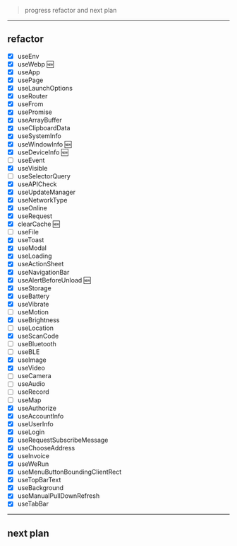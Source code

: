 > progress refactor and next plan

---

## refactor

- [x] useEnv
- [x] useWebp 🆕
- [x] useApp
- [x] usePage
- [x] useLaunchOptions
- [x] useRouter
- [x] useFrom
- [x] usePromise
- [x] useArrayBuffer
- [x] useClipboardData
- [x] useSystemInfo
- [x] useWindowInfo 🆕
- [x] useDeviceInfo 🆕
- [ ] useEvent
- [x] useVisible
- [ ] useSelectorQuery
- [x] useAPICheck
- [x] useUpdateManager
- [x] useNetworkType
- [x] useOnline
- [x] useRequest
- [x] clearCache 🆕
- [ ] useFile
- [x] useToast
- [x] useModal
- [x] useLoading
- [x] useActionSheet
- [x] useNavigationBar
- [x] useAlertBeforeUnload 🆕
- [x] useStorage
- [x] useBattery
- [x] useVibrate
- [ ] useMotion
- [x] useBrightness
- [ ] useLocation
- [x] useScanCode
- [ ] useBluetooth
- [ ] useBLE
- [x] useImage
- [x] useVideo
- [ ] useCamera
- [ ] useAudio
- [ ] useRecord
- [ ] useMap
- [x] useAuthorize
- [x] useAccountInfo
- [x] useUserInfo
- [x] useLogin
- [x] useRequestSubscribeMessage
- [x] useChooseAddress
- [x] useInvoice
- [x] useWeRun
- [x] useMenuButtonBoundingClientRect
- [x] useTopBarText
- [x] useBackground
- [x] useManualPullDownRefresh
- [x] useTabBar

---

## next plan
